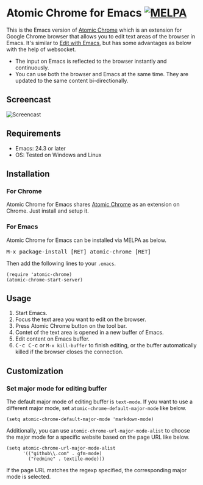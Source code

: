 # Atomic Chrome for Emacs [![MELPA](http://melpa.org/packages/atomic-chrome-badge.svg)](http://melpa.org/#/atomic-chrome)

This is the Emacs version of [Atomic Chrome](https://atom.io/packages/atomic-chrome) which is an extension for Google Chrome browser that allows you to edit text areas of the browser in Emacs. It's similar to [Edit with Emacs](https://www.emacswiki.org/emacs/Edit_with_Emacs), but has some advantages as below with the help of websocket.

* The input on Emacs is reflected to the browser instantly and continuously.
* You can use both the browser and Emacs at the same time. They are updated to the same content bi-directionally.

## Screencast

![Screencast](https://github.com/alpha22jp/atomic-chrome/blob/master/images/screencast.gif)

## Requirements

* Emacs: 24.3 or later
* OS: Tested on Windows and Linux

## Installation

### For Chrome

Atomic Chrome for Emacs shares [Atomic Chrome](https://atom.io/packages/atomic-chrome) as an extension on Chrome. Just install and setup it.

### For Emacs

Atomic Chrome for Emacs can be installed via MELPA as below.

<kbd>M-x package-install [RET] atomic-chrome [RET]</kbd>

Then add the following lines to your `.emacs`.

``` emacs-lisp
(require 'atomic-chrome)
(atomic-chrome-start-server)
```

## Usage

1. Start Emacs.
2. Focus the text area you want to edit on the browser.
3. Press Atomic Chrome button on the tool bar.
4. Contet of the text area is opened in a new buffer of Emacs.
5. Edit content on Emacs buffer.
6. <kbd>C-c C-c</kbd> or `M-x kill-buffer` to finish editing, or the buffer automatically killed if the browser closes the connection.

## Customization

### Set major mode for editing buffer

The default major mode of editing buffer is `text-mode`. If you want to use a different major mode, set `atomic-chrome-default-major-mode` like below.

``` emacs-lisp
(setq atomic-chrome-default-major-mode 'markdown-mode)
```

Additionally, you can use `atomic-chrome-url-major-mode-alist` to choose the major mode for a specific website based on the page URL like below.

``` emacs-lisp
(setq atomic-chrome-url-major-mode-alist
      '(("github\\.com" . gfm-mode)
        ("redmine" . textile-mode)))
```

If the page URL matches the regexp specified, the corresponding major mode is selected.
